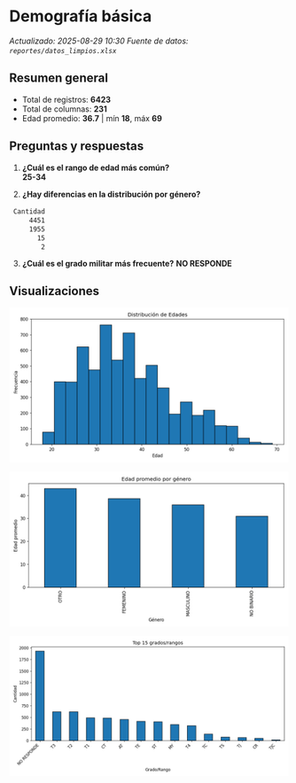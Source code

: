 # Demografía básica
_Actualizado: 2025-08-29 10:30_
_Fuente de datos: `reportes/datos_limpios.xlsx`_

## Resumen general
- Total de registros: **6423**
- Total de columnas: **231**
- Edad promedio: **36.7**  | mín **18**, máx **69**

## Preguntas y respuestas
1. **¿Cuál es el rango de edad más común?**  
**25-34**

2. **¿Hay diferencias en la distribución por género?**
```
 Cantidad
     4451
     1955
       15
        2
```

3. **¿Cuál es el grado militar más frecuente?**
**NO RESPONDE**

## Visualizaciones
![Histograma de edades](figs/demografia_hist_edades.png)


![Edad promedio por género](figs/demografia_edad_prom_por_genero.png)


![Top grados](figs/demografia_top_grados.png)